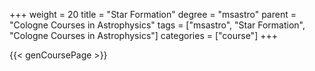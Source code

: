 +++
weight = 20
title = "Star Formation"
degree = "msastro"
parent = "Cologne Courses in Astrophysics"
tags = ["msastro", "Star Formation", "Cologne Courses in Astrophysics"]
categories = ["course"]
+++

{{< genCoursePage >}}
